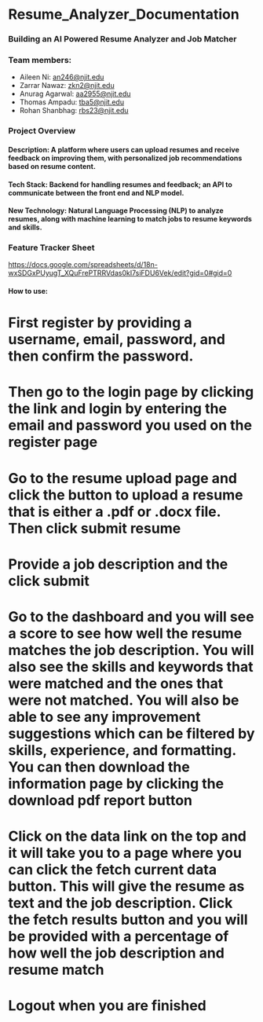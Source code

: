 # Resume_Analyzer_Documentation
### Building an AI Powered Resume Analyzer and Job Matcher
### Team members:
* Aileen Ni: an246@njit.edu
* Zarrar Nawaz: zkn2@njit.edu
* Anurag Agarwal: aa2955@njit.edu
* Thomas Ampadu: tba5@njit.edu
* Rohan Shanbhag: rbs23@njit.edu

### Project Overview
#### Description: A platform where users can upload resumes and receive feedback on improving them, with personalized job recommendations based on resume content.
#### Tech Stack: Backend for handling resumes and feedback; an API to communicate between the front end and NLP model.
#### New Technology: Natural Language Processing (NLP) to analyze resumes, along with machine learning to match jobs to resume keywords and skills.
### Feature Tracker Sheet
https://docs.google.com/spreadsheets/d/18n-wxSDGxPUyugT_XQuFrePTRRVdas0kI7siFDU6Vek/edit?gid=0#gid=0

#### How to use:
# First register by providing a username, email, password, and then confirm the password.
# Then go to the login page by clicking the link and login by entering the email and password you used on the register page
# Go to the resume upload page and click the button to upload a resume that is either a .pdf or .docx file. Then click submit resume
# Provide a job description and the click submit
# Go to the dashboard and you will see a score to see how well the resume matches the job description. You will also see the skills and keywords that were matched and the ones that were not matched. You will also be able to see any improvement suggestions which can be filtered by skills, experience, and formatting. You can then download the information page by clicking the download pdf report button
# Click on the data link on the top and it will take you to a page where you can click the fetch current data button. This will give the resume as text and the job description. Click the fetch results button and you will be provided with a percentage of how well the job description and resume match
# Logout when you are finished